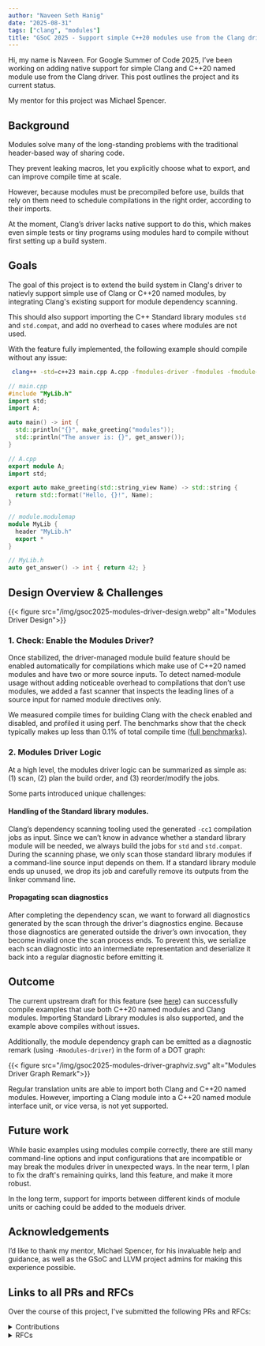 ```yaml
---
author: "Naveen Seth Hanig"
date: "2025-08-31"
tags: ["clang", "modules"]
title: "GSoC 2025 - Support simple C++20 modules use from the Clang driver without a build system"
---
```


Hi, my name is Naveen. For Google Summer of Code 2025, I’ve been working on adding native support for simple Clang and C++20 named module use from the Clang driver.
This post outlines the project and its current status.

My mentor for this project was Michael Spencer.

## Background

Modules solve many of the long-standing problems with the traditional header-based way of sharing code.

They prevent leaking macros, let you explicitly choose what to export, and can improve compile time at scale.

However, because modules must be precompiled before use, builds that rely on them need to schedule compilations in the right order, according to their imports.

At the moment, Clang’s driver lacks native support to do this, which makes even simple tests or tiny programs using modules hard to compile without first setting up a build system.

## Goals

The goal of this project is to extend the build system in Clang's driver to natievly support simple use of Clang or C++20 named modules, by integrating Clang's existing support for module dependency scanning.

This should also support importing the C++ Standard library modules `std` and `std.compat`, and add no overhead to cases where modules are not used.

With the feature fully implemented, the following example should compile without any issue:

```bash
 clang++ -std=c++23 main.cpp A.cpp -fmodules-driver -fmodules -fmodule-map-file=module.modulemap
```

```cpp
// main.cpp
#include "MyLib.h"
import std;
import A;

auto main() -> int {
  std::println("{}", make_greeting("modules"));
  std::println("The answer is: {}", get_answer());
}
```

```cpp
// A.cpp
export module A;
import std;

export auto make_greeting(std::string_view Name) -> std::string {
  return std::format("Hello, {}!", Name);
}
```

```cpp
// module.modulemap
module MyLib {
  header "MyLib.h"
  export *
}
```

```cpp
// MyLib.h
auto get_answer() -> int { return 42; }
```

## Design Overview & Challenges

{{< figure src="/img/gsoc2025-modules-driver-design.webp" alt="Modules Driver Design">}}

### 1. Check: Enable the Modules Driver?

Once stabilized, the driver-managed module build feature should be enabled automatically for compilations which make use of C++20 named modules and have two or more source inputs.
To detect named‑module usage without adding noticeable overhead to compilations that don’t use modules, we added a fast scanner that inspects the leading lines of a source input for named module directives only.

We measured compile times for building Clang with the check enabled and disabled, and profiled it using perf. The benchmarks show that the check typically makes up less than 0.1% of total compile time ([full benchmarks](https://github.com/naveen-seth/llvm-dev-cxx-modules-check-benchmark)).

### 2. Modules Driver Logic

At a high level, the modules driver logic can be summarized as simple as:  
(1) scan, (2) plan the build order, and (3) reorder/modify the jobs.

Some parts introduced unique challenges:

#### Handling of the Standard library modules.

Clang’s dependency scanning tooling used the generated `-cc1` compilation jobs as input. Since we can’t know in advance whether a standard library module will be needed, we always build the jobs for `std` and `std.compat`. During the scanning phase, we only scan those standard library modules if a command-line source input depends on them. If a standard library module ends up unused, we drop its job and carefully remove its outputs from the linker command line.

#### Propagating scan diagnostics

After completing the dependency scan, we want to forward all diagnostics generated by the scan through the driver's diagnostics engine.
Because those diagnostics are generated outside the driver’s own invocation, they become invalid once the scan process ends.
To prevent this, we serialize each scan diagnostic into an intermediate representation and deserialize it back into a regular diagnostic before emitting it.

## Outcome

The current upstream draft for this feature (see [here](https://github.com/llvm/llvm-project/pull/156248)) can successfully compile examples that use both C++20 named modules and Clang modules. Importing Standard Library modules is also supported, and the example above compiles without issues.

Additionally, the module dependency graph can be emitted as a diagnostic remark (using `-Rmodules-driver`) in the form of a DOT graph:

{{< figure src="/img/gsoc2025-modules-driver-graphviz.svg" alt="Modules Driver Graph Remark">}}

Regular translation units are able to import both Clang and C++20 named modules. However, importing a Clang module into a C++20 named module interface unit, or vice versa, is not yet supported.

## Future work

While basic examples using modules compile correctly, there are still many command-line options and input configurations that are incompatible or may break the modules driver in unexpected ways. In the near term, I plan to fix the draft's remaining quirks, land this feature, and make it more robust.

In the long term, support for imports between different kinds of module units or caching could be added to the moduels driver.

## Acknowledgements

I’d like to thank my mentor, Michael Spencer, for his invaluable help and guidance, as well as the GSoC and LLVM project admins for making this experience possible.

## Links to all PRs and RFCs

Over the course of this project, I've submitted the following PRs and RFCs:

<details> 
<summary> Contributions </summary>

**Project related**

- [#156248](https://github.com/llvm/llvm-project/pull/156248) Add initial support for driver-managed module builds.
- [#155450](https://github.com/llvm/llvm-project/pull/155450) Relocate previous work due to changes in the modules driver design.
- [#149900](https://github.com/llvm/llvm-project/pull/149900) Adds scanner to detect C++20 module usage.
- [#148674](https://github.com/llvm/llvm-project/pull/148674) Fixes a lexing error in the dependency scanning tooling's scanner.
- [#148685](https://github.com/llvm/llvm-project/pull/148685) Fixes a lexing error in the dependency scanning tooling's scanner.
- [#152811](https://github.com/llvm/llvm-project/pull/152811) Allow GraphWriter specialization required for DOT graph remark.
- [#145857](https://github.com/llvm/llvm-project/pull/145857) Adds support for a test for `clang-scan-deps` on Windows.
- [#145221](https://github.com/llvm/llvm-project/pull/145221) Adds C++20 named module outputs to the scanning format `experimental-full` to enable combined scanning of both module kinds.
- [#143950](https://github.com/llvm/llvm-project/pull/143950) Implements P2223R2 for the dependency scanning tooling's scanner.
- [#142455](https://github.com/llvm/llvm-project/pull/142455) (NFC) Moves argument handling: Driver::BuildActions -> handleArguments
- [#155523](https://github.com/llvm/llvm-project/pull/155523) (NFC) Removes dead code in the dependency scanning tooling.

**Misc. contributions**

- [#145243](https://github.com/llvm/llvm-project/pull/145243) Implements P2223R2 for `clang-format`
- [#141230](https://github.com/llvm/llvm-project/pull/141695) Fixes crash related to octal floating-point literals
- [#139457](https://github.com/llvm/llvm-project/pull/139457) Fixes crash related to command line handling of source locations.

</details>

<details> 
<summary> RFCs </summary>

- [RFC: Support simple C++20 modules use from the Clang driver without a build system](https://discourse.llvm.org/t/rfc-modules-support-simple-c-20-modules-use-from-the-clang-driver-without-a-build-system/86456?u=naveen-seth)
- [RFC: Link the Driver against clangDependencyScanning](https://discourse.llvm.org/t/rfc-driver-link-the-driver-against-clangdependencyscanning-clangast-clangfrontend-clangserialization-and-clanglex/87469?u=naveen-seth)
</details>

